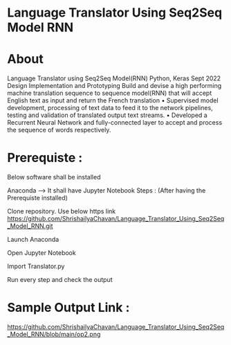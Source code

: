 # Language Translator Using Seq2Seq Model RNN


# About 

Language Translator using Seq2Seq Model(RNN) Python, Keras Sept 2022
Design Implementation and Prototyping
Build and devise a high performing machine translation sequence to sequence model(RNN) that will accept English text as input and return the French
translation
• Supervised model development, processing of text data to feed it to the network pipelines, testing and validation of translated output text streams.
• Developed a Recurrent Neural Network and fully-connected layer to accept and process the sequence of words respectively.

# Prerequiste :

Below software shall be installed

Anaconda --> It shall have Jupyter Notebook
Steps : (After having the Prerequiste installed)

Clone repository. Use below https link https://github.com/ShrishailyaChavan/Language_Translator_Using_Seq2Seq_Model_RNN.git

Launch Anaconda

Open Jupyter Notebook

Import Translator.py

Run every step and check the output

# Sample Output Link : 

https://github.com/ShrishailyaChavan/Language_Translator_Using_Seq2Seq_Model_RNN/blob/main/op2.png
